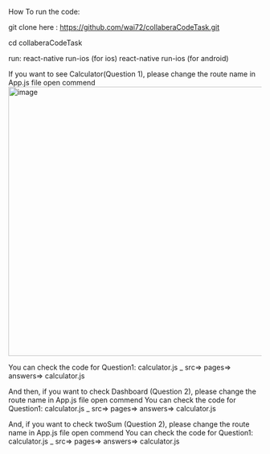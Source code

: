 How To run the code:

git clone here : https://github.com/wai72/collaberaCodeTask.git

cd collaberaCodeTask

run: react-native run-ios (for ios)
     react-native run-ios (for android)

If you want to see Calculator(Question 1), please change the route name in App.js file open commend <Calculator/>
<img width="535" alt="image" src="https://github.com/wai72/collaberaCodeTask/assets/71938108/a1786861-f303-4ef1-9012-08610b608330">


You can check the code for Question1: calculator.js _ src=> pages=> answers=> calculator.js


And then, if you want to check Dashboard (Question 2), please change the route name in App.js file open commend <Dashboard/>
You can check the code for Question1: calculator.js _ src=> pages=> answers=> calculator.js


And, if you want to check  twoSum (Question 2), please change the route name in App.js file open commend <Question3/>
You can check the code for Question1: calculator.js _ src=> pages=> answers=> calculator.js
